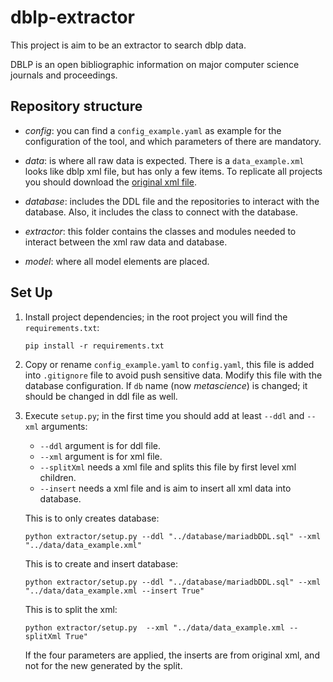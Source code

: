 # dblp-extractor

This project is aim to be an extractor to search dblp data. 

DBLP is an open bibliographic information on major computer science journals and proceedings.

## Repository structure

* _config_:  you can find a `config_example.yaml` as example for the configuration of the tool, and which parameters of there are mandatory. 

* _data_: is where all raw data is expected. There is a `data_example.xml` looks like dblp xml file, but has only a few items. To replicate all projects you should download the [original xml file](https://dblp.org/xml/release/).

* _database_: includes the DDL file and the repositories to interact with the database. Also, it includes the class to connect with the database.

* _extractor_: this folder contains the classes and modules needed to interact between the xml raw data and database.

* _model_: where all model elements are placed.

## Set Up
1. Install project dependencies; in the root project you will find the `requirements.txt`:

    ```console
    pip install -r requirements.txt
    ```

2. Copy or rename  `config_example.yaml` to `config.yaml`, this file is added into `.gitignore` file to avoid push sensitive data. Modify this file with the database configuration. If  `db` name (now *metascience*) is changed; it should be changed in ddl file as well.

3. Execute `setup.py`; in the first time you should add at least `--ddl` and `--xml` arguments:
   * `--ddl` argument is for ddl file.
   * `--xml` argument is for xml file.
   * `--splitXml` needs a xml file and splits this file by first level xml children.
   * `--insert` needs a xml file and is aim to insert all xml data into database.

    This is to only creates database:
    ```console
    python extractor/setup.py --ddl "../database/mariadbDDL.sql" --xml "../data/data_example.xml"
    ```
    
    This is to create and insert database: 
    ```console
    python extractor/setup.py --ddl "../database/mariadbDDL.sql" --xml "../data/data_example.xml --insert True"
    ```

    This is to split the xml:
    ```console
    python extractor/setup.py  --xml "../data/data_example.xml --splitXml True"
    ```
    
    If the four parameters are applied, the inserts are from original xml, and not for the new generated by the split.